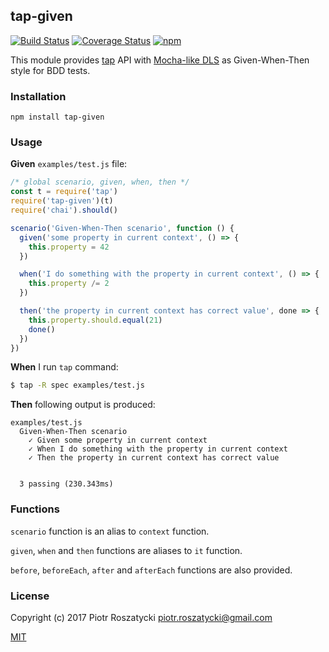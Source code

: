 ## tap-given

[![Build Status](https://secure.travis-ci.org/dex4er/js-tap-given.svg)](http://travis-ci.org/dex4er/js-tap-given) [![Coverage Status](https://coveralls.io/repos/github/dex4er/js-tap-given/badge.svg)](https://coveralls.io/github/dex4er/js-tap-given) [![npm](https://img.shields.io/npm/v/tap-given.svg)](https://www.npmjs.com/package/tap-given)

This module provides [tap](https://www.npmjs.com/package/tap) API with
[Mocha-like DLS](http://www.node-tap.org/mochalike/) as Given-When-Then style
for BDD tests.

### Installation

```shell
npm install tap-given
```

### Usage

__Given__ `examples/test.js` file:

```js
/* global scenario, given, when, then */
const t = require('tap')
require('tap-given')(t)
require('chai').should()

scenario('Given-When-Then scenario', function () {
  given('some property in current context', () => {
    this.property = 42
  })

  when('I do something with the property in current context', () => {
    this.property /= 2
  })

  then('the property in current context has correct value', done => {
    this.property.should.equal(21)
    done()
  })
})
```

__When__ I run `tap` command:

```sh
$ tap -R spec examples/test.js
```

__Then__ following output is produced:

```
examples/test.js
  Given-When-Then scenario
    ✓ Given some property in current context
    ✓ When I do something with the property in current context
    ✓ Then the property in current context has correct value


  3 passing (230.343ms)
```

### Functions

`scenario` function is an alias to `context` function.

`given`, `when` and `then` functions are aliases to `it` function.

`before`, `beforeEach`, `after` and `afterEach` functions are also provided.

### License

Copyright (c) 2017 Piotr Roszatycki <piotr.roszatycki@gmail.com>

[MIT](https://opensource.org/licenses/MIT)
